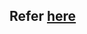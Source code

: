 ## Refer [here](https://github.com/SreeniDevSecOps/DevOps/blob/main/Journey/OSI-Model/Network-layer.md)
